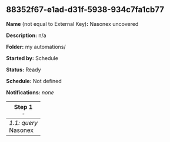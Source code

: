 ## 88352f67-e1ad-d31f-5938-934c7fa1cb77

**Name** (not equal to External Key)**:** Nasonex uncovered

**Description:** n/a

**Folder:** my automations/

**Started by:** Schedule

**Status:** Ready

**Schedule:** Not defined

**Notifications:** _none_


| Step 1<br>_<small>-</small>_ |
| --- |
| _1.1: query_<br>Nasonex |
